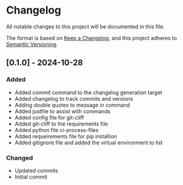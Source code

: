 # Changelog

All notable changes to this project will be documented in this file.

The format is based on [Keep a Changelog](https://keepachangelog.com/en/1.0.0/),
and this project adheres to [Semantic Versioning](https://semver.org/spec/v2.0.0.html).

## [0.1.0] - 2024-10-28

### Added

- Added commit command to the changelog generation target
- Added changelog to track commits and versions
- Adding double quotes to message in command
- Added justfile to assist with commands
- Added config file for git-cliff
- Added git-cliff to the requirements file
- Added python file ci-process-files
- Added requeirements file for pip installion
- Added gitignore file and added the virtual environment to list

### Changed

- Updated commits
- Initial commit


<!-- generated by git-cliff -->
